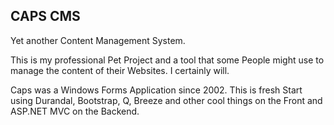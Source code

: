 CAPS CMS
---------------------------
Yet another Content Management System. 

This is my professional Pet Project and a tool that some People might use to manage the content of their Websites. I certainly will.

Caps was a Windows Forms Application since 2002. This is fresh Start using Durandal, Bootstrap, Q, Breeze and other cool things on the Front and ASP.NET MVC on the Backend.